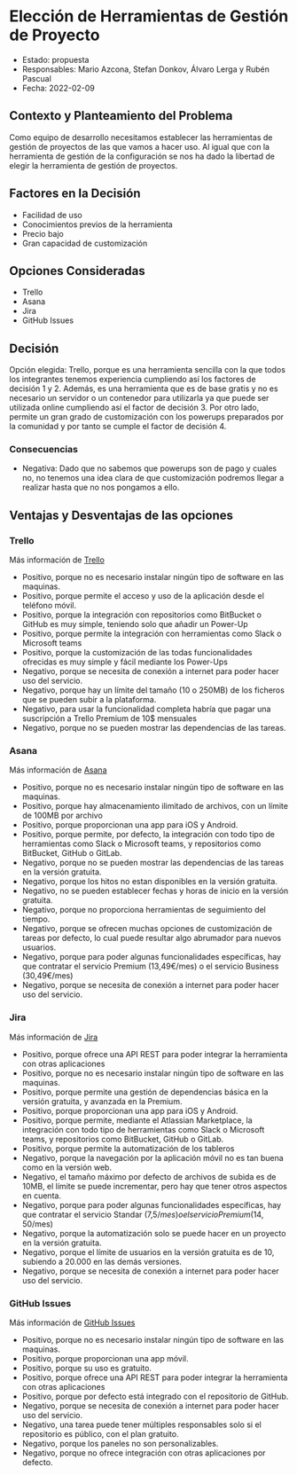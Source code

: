 # Elección de Herramientas de Gestión de Proyecto

* Estado: propuesta
* Responsables: Mario Azcona, Stefan Donkov, Álvaro Lerga y Rubén Pascual
* Fecha: 2022-02-09

## Contexto y Planteamiento del Problema

Como equipo de desarrollo necesitamos establecer las herramientas de gestión de proyectos de las que vamos a hacer uso. Al igual que con la herramienta de gestión de la configuración se nos ha dado la libertad de elegir la herramienta de gestión de proyectos.

## Factores en la Decisión 

* Facilidad de uso
* Conocimientos previos de la herramienta
* Precio bajo
* Gran capacidad de customización

## Opciones Consideradas

* Trello
* Asana
* Jira
* GitHub Issues

## Decisión

Opción elegida: Trello, porque es una herramienta sencilla con la que todos los integrantes tenemos experiencia cumpliendo así los factores de decisión 1 y 2. Además, es una herramienta que es de base gratis y no es necesario un servidor o un contenedor para utilizarla ya que puede ser utilizada online cumpliendo así el factor de decisión 3. Por otro lado, permite un gran grado de customización con los powerups preparados por la comunidad y por tanto se cumple el factor de decisión 4.

### Consecuencias

* Negativa: Dado que no sabemos que powerups son de pago y cuales no, no tenemos una idea clara de que customización podremos llegar a realizar hasta que no nos pongamos a ello.

## Ventajas y Desventajas de las opciones

### Trello

Más información de [Trello](https://trello.com/)

* Positivo, porque no es necesario instalar ningún tipo de software en las maquinas.
* Positivo, porque permite el acceso y uso de la aplicación desde el teléfono móvil.
* Positivo, porque la integración con repositorios como BitBucket o GitHub es muy simple, teniendo solo que añadir un Power-Up
* Positivo, porque permite la integración con herramientas como Slack o Microsoft teams
* Positivo, porque la customización de las todas funcionalidades ofrecidas es muy simple y fácil mediante los Power-Ups
* Negativo, porque se necesita de conexión a internet para poder hacer uso del servicio.
* Negativo, porque hay un límite del tamaño (10 o 250MB) de los ficheros que se pueden subir a la plataforma.
* Negativo, para usar la funcionalidad completa habría que pagar una suscripción a Trello Premium de 10$ mensuales
* Negativo, porque no se pueden mostrar las dependencias de las tareas.


### Asana

Más información de [Asana](https://asana.com/)


* Positivo, porque no es necesario instalar ningún tipo de software en las maquinas.
* Positivo, porque hay almacenamiento ilimitado de archivos, con un límite de 100MB por archivo
* Positivo, porque proporcionan una app para iOS y Android.
* Positivo, porque permite, por defecto, la integración con todo tipo de herramientas como Slack o Microsoft teams, y repositorios como BitBucket, GitHub o GitLab.
* Negativo, porque no se pueden mostrar las dependencias de las tareas en la versión gratuita.
* Negativo, porque los hitos no estan disponibles en la versión gratuita.
* Negativo, no se pueden establecer fechas y horas de inicio en la versión gratuita.
* Negativo, porque no proporciona herramientas de seguimiento del tiempo.
* Negativo, porque se ofrecen muchas opciones de customización de tareas por defecto, lo cual puede resultar algo abrumador para nuevos usuarios.
* Negativo, porque para poder algunas funcionalidades específicas, hay que contratar el servicio Premium (13,49€/mes) o el servicio Business (30,49€/mes)
* Negativo, porque se necesita de conexión a internet para poder hacer uso del servicio.

### Jira

Más información de [Jira](https://www.atlassian.com/es/software/jira)

* Positivo, porque ofrece una API REST para poder integrar la herramienta con otras aplicaciones
* Positivo, porque no es necesario instalar ningún tipo de software en las maquinas.
* Positivo, porque permite una gestión de dependencias básica en la versión gratuita, y avanzada en la Premium.
* Positivo, porque proporcionan una app para iOS y Android.
* Positivo, porque permite, mediante el Atlassian Marketplace, la integración con todo tipo de herramientas como Slack o Microsoft teams, y repositorios como BitBucket, GitHub o GitLab.
* Positivo, porque permite la automatización de los tableros
* Negativo, porque la navegación por la aplicación móvil no es tan buena como en la versión web.
* Negativo, el tamaño máximo por defecto de archivos de subida es de 10MB, el límite se puede incrementar, pero hay que tener otros aspectos en cuenta.
* Negativo, porque para poder algunas funcionalidades específicas, hay que contratar el servicio Standar (7,5$/mes) o el servicio Premium (14,50$/mes)
* Negativo, porque la automatización solo se puede hacer en un proyecto en la versión gratuita.
* Negativo, porque el límite de usuarios en la versión gratuita es de 10, subiendo a 20.000 en las demás versiones.
* Negativo, porque se necesita de conexión a internet para poder hacer uso del servicio.

### GitHub Issues

Más información de [GitHub Issues](https://github.com/features/issues)

* Positivo, porque no es necesario instalar ningún tipo de software en las maquinas.
* Positivo, porque proporcionan una app móvil.
* Positivo, porque su uso es gratuito.
* Positivo, porque ofrece una API REST para poder integrar la herramienta con otras aplicaciones
* Positivo, porque por defecto está integrado con el repositorio de GitHub.
* Negativo, porque se necesita de conexión a internet para poder hacer uso del servicio.
* Negativo, una tarea puede tener múltiples responsables solo si el repositorio es público, con el plan gratuito.
* Negativo, porque los paneles no son personalizables.
* Negativo, porque no ofrece integración con otras aplicaciones por defecto.
